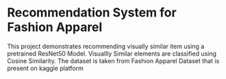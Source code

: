 # Recommendation System for Fashion Apparel
 This project demonstrates recommending visually similar item using a pretrained ResNet50 Model. Visuallly Similar elements are classified using Cosine Similarity. The dataset is taken from Fashion Apparel Dataset that is present on kaggle platform
